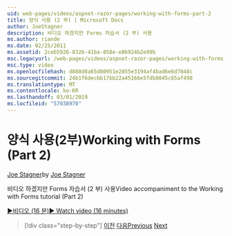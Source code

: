 ```yaml
---
uid: web-pages/videos/aspnet-razor-pages/working-with-forms-part-2
title: 양식 사용 (2 부) | Microsoft Docs
author: JoeStagner
description: 비디오 하겠지만 Forms 자습서 (2 부) 사용
ms.author: riande
ms.date: 02/25/2011
ms.assetid: 2ceb5926-8326-41ba-858e-e86924b2e99b
msc.legacyurl: /web-pages/videos/aspnet-razor-pages/working-with-forms-part-2
msc.type: video
ms.openlocfilehash: d888d8a65d80951e2855e3194af4bad6e6d7848c
ms.sourcegitcommit: 24b1f6decbb17bb22a45166e5fdb0845c65af498
ms.translationtype: MT
ms.contentlocale: ko-KR
ms.lasthandoff: 03/01/2019
ms.locfileid: "57038970"
---
```

<a name="working-with-forms-part-2"></a><span data-ttu-id="e2ea2-103">양식 사용(2부)</span><span class="sxs-lookup"><span data-stu-id="e2ea2-103">Working with Forms (Part 2)</span></span>
====================
<span data-ttu-id="e2ea2-104">[Joe Stagner](https://github.com/JoeStagner)</span><span class="sxs-lookup"><span data-stu-id="e2ea2-104">by [Joe Stagner](https://github.com/JoeStagner)</span></span>

<span data-ttu-id="e2ea2-105">비디오 하겠지만 Forms 자습서 (2 부) 사용</span><span class="sxs-lookup"><span data-stu-id="e2ea2-105">Video accompaniment to the Working with Forms tutorial (Part 2)</span></span>

[<span data-ttu-id="e2ea2-106">&#9654;비디오 (16 분)</span><span class="sxs-lookup"><span data-stu-id="e2ea2-106">&#9654; Watch video (16 minutes)</span></span>](https://channel9.msdn.com/Blogs/ASP-NET-Site-Videos/working-with-forms-part-2)

> [!div class="step-by-step"]
> <span data-ttu-id="e2ea2-107">[이전](working-with-forms-part-1.md)
> [다음](working-with-data-part-1.md)</span><span class="sxs-lookup"><span data-stu-id="e2ea2-107">[Previous](working-with-forms-part-1.md)
[Next](working-with-data-part-1.md)</span></span>
